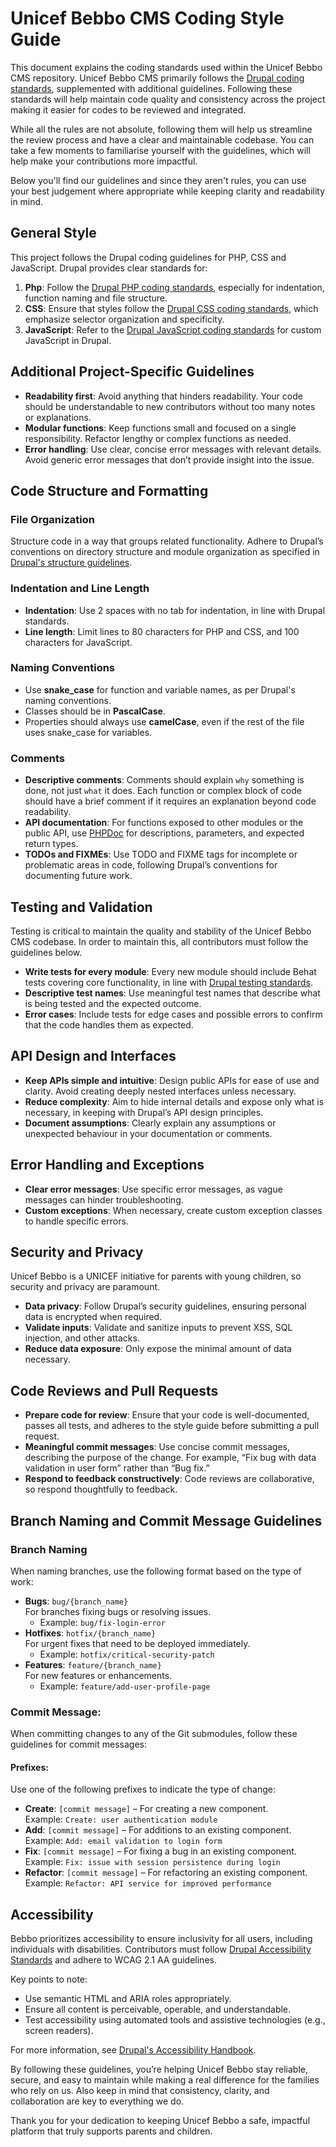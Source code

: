 # Unicef Bebbo CMS Coding Style Guide

This document explains the coding standards used within the Unicef Bebbo CMS repository. Unicef Bebbo CMS primarily follows the [Drupal coding standards](https://www.drupal.org/docs/develop/standards), supplemented with additional guidelines. Following these standards will help maintain code quality and consistency across the project making it easier for codes to be reviewed and integrated.  

While all the rules are not absolute, following them will help us streamline the review process and have a clear and maintainable codebase. You can take a few moments to familiarise yourself with the guidelines, which will help make your contributions more impactful.  

Below you'll find our guidelines and since they aren't rules, you can use your best judgement where appropriate while keeping clarity and readability in mind.

## General Style

This project follows the Drupal coding guidelines for PHP, CSS and JavaScript. Drupal provides clear standards for:

1. **Php**: Follow the [Drupal PHP coding standards](https://www.drupal.org/docs/develop/standards/php), especially for indentation, function naming and file structure.
2. **CSS**: Ensure that styles follow the [Drupal CSS coding standards](https://www.drupal.org/docs/develop/standards/css), which emphasize selector organization and specificity.
3. **JavaScript**: Refer to the [Drupal JavaScript coding standards](https://www.drupal.org/docs/develop/standards/javascript-coding-standards) for custom JavaScript in Drupal.

## Additional Project-Specific Guidelines

- **Readability first**: Avoid anything that hinders readability. Your code should be understandable to new contributors without too many notes or explanations.
- **Modular functions**: Keep functions small and focused on a single responsibility. Refactor lengthy or complex functions as needed.
- **Error handling**: Use clear, concise error messages with relevant details. Avoid generic error messages that don’t provide insight into the issue.

## Code Structure and Formatting

### File Organization

Structure code in a way that groups related functionality. Adhere to Drupal’s conventions on directory structure and module organization as specified in [Drupal's structure guidelines](https://www.drupal.org/docs/understanding-drupal/directory-structure).

### Indentation and Line Length

- **Indentation**: Use 2 spaces with no tab for indentation, in line with Drupal standards.
- **Line length**: Limit lines to 80 characters for PHP and CSS, and 100 characters for JavaScript.

### Naming Conventions

- Use **snake_case** for function and variable names, as per Drupal's naming conventions.
- Classes should be in **PascalCase**.
- Properties should always use **camelCase**, even if the rest of the file uses snake_case for variables.

### Comments

- **Descriptive comments**: Comments should explain `why` something is done, not just `what` it does. Each function or complex block of code should have a brief comment if it requires an explanation beyond code readability.
- **API documentation**: For functions exposed to other modules or the public API, use [PHPDoc](https://docs.phpdoc.org/guide/references/phpdoc/tags/api.html) for descriptions, parameters, and expected return types.
- **TODOs and FIXMEs**: Use TODO and FIXME tags for incomplete or problematic areas in code, following Drupal’s conventions for documenting future work.

## Testing and Validation

Testing is critical to maintain the quality and stability of the Unicef Bebbo CMS codebase. In order to maintain this, all contributors must follow the guidelines below.

- **Write tests for every module**: Every new module should include Behat tests covering core functionality, in line with [Drupal testing standards](https://www.drupal.org/docs/7/automated-testing-for-drupal-7).
- **Descriptive test names**: Use meaningful test names that describe what is being tested and the expected outcome.
- **Error cases**: Include tests for edge cases and possible errors to confirm that the code handles them as expected.

## API Design and Interfaces

- **Keep APIs simple and intuitive**: Design public APIs for ease of use and clarity. Avoid creating deeply nested interfaces unless necessary.
- **Reduce complexity**: Aim to hide internal details and expose only what is necessary, in keeping with Drupal’s API design principles.
- **Document assumptions**: Clearly explain any assumptions or unexpected behaviour in your documentation or comments.

## Error Handling and Exceptions

- **Clear error messages**: Use specific error messages, as vague messages can hinder troubleshooting.
- **Custom exceptions**: When necessary, create custom exception classes to handle specific errors.

## Security and Privacy

Unicef Bebbo is a UNICEF initiative for parents with young children, so security and privacy are paramount.

- **Data privacy**: Follow Drupal’s security guidelines, ensuring personal data is encrypted when required.
- **Validate inputs**: Validate and sanitize inputs to prevent XSS, SQL injection, and other attacks.
- **Reduce data exposure**: Only expose the minimal amount of data necessary.

## Code Reviews and Pull Requests

- **Prepare code for review**: Ensure that your code is well-documented, passes all tests, and adheres to the style guide before submitting a pull request.
- **Meaningful commit messages**: Use concise commit messages, describing the purpose of the change. For example, “Fix bug with data validation in user form” rather than “Bug fix.”
- **Respond to feedback constructively**: Code reviews are collaborative, so respond thoughtfully to feedback.

## Branch Naming and Commit Message Guidelines

### **Branch Naming**
When naming branches, use the following format based on the type of work:

- **Bugs**: `bug/{branch_name}`  
  For branches fixing bugs or resolving issues.  
  - Example: `bug/fix-login-error`
- **Hotfixes**: `hotfix/{branch_name}`  
  For urgent fixes that need to be deployed immediately.  
  - Example: `hotfix/critical-security-patch`
- **Features**: `feature/{branch_name}`  
  For new features or enhancements.  
  - Example: `feature/add-user-profile-page`

### Commit Message: 
When committing changes to any of the Git submodules, follow these guidelines for commit messages:

#### Prefixes: 
Use one of the following prefixes to indicate the type of change:

- **Create**: `[commit message]` – For creating a new component.  
  Example: `Create: user authentication module`
- **Add**: `[commit message]` – For additions to an existing component.  
  Example: `Add: email validation to login form`
- **Fix**: `[commit message]` – For fixing a bug in an existing component.  
  Example: `Fix: issue with session persistence during login`
- **Refactor**: `[commit message]` – For refactoring an existing component.  
  Example: `Refactor: API service for improved performance`

## Accessibility

Bebbo prioritizes accessibility to ensure inclusivity for all users, including individuals with disabilities. Contributors must follow [Drupal Accessibility Standards](https://www.drupal.org/about/features/accessibility) and adhere to WCAG 2.1 AA guidelines.

Key points to note:

- Use semantic HTML and ARIA roles appropriately.
- Ensure all content is perceivable, operable, and understandable.
- Test accessibility using automated tools and assistive technologies (e.g., screen readers).

For more information, see [Drupal's Accessibility Handbook](https://www.drupal.org/docs/accessibility/drupal-accessibility-features).

By following these guidelines, you’re helping Unicef Bebbo stay reliable, secure, and easy to maintain while making a real difference for the families who rely on us. Also keep in mind that consistency, clarity, and collaboration are key to everything we do. 

Thank you for your dedication to keeping Unicef Bebbo a safe, impactful platform that truly supports parents and children.
